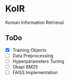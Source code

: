 # KoIR
Korean Information Retrieval

## ToDo
- [X] Training Objects
- [ ] Data Preprocessing
- [ ] Hyperparameters Tuning
- [ ] Okapi BM25
- [ ] FAISS Implementation
